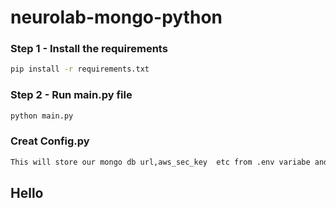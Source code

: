 # neurolab-mongo-python



### Step 1 - Install the requirements

```bash
pip install -r requirements.txt
```

### Step 2 - Run main.py file

```bash
python main.py
```
### Creat Config.py
```bash
This will store our mongo db url,aws_sec_key  etc from .env variabe and will create a mongo client
```

## Hello
